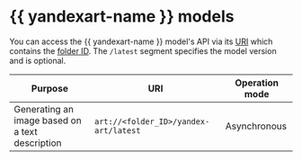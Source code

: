 # {{ yandexart-name }} models

You can access the {{ yandexart-name }} model's API via its [URI](https://en.wikipedia.org/wiki/URI) which contains the [folder ID](../../../resource-manager/operations/folder/get-id.md). The `/latest` segment specifies the model version and is optional.

| Purpose | URI | Operation mode |
|---|---|---|
| Generating an image based on a text description | `art://<folder_ID>/yandex-art/latest` | Asynchronous |

